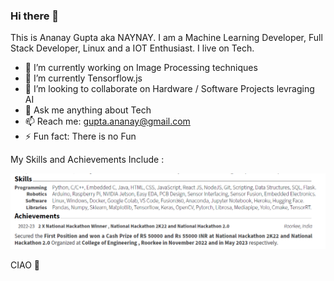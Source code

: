 ### Hi there 👋
 
 This is Ananay Gupta aka NAYNAY. I am a Machine Learning Developer, Full Stack Developer, Linux and a IOT Enthusiast. I live on Tech.

 - 🔭 I’m currently working on Image Processing techniques
 - 🌱 I’m currently Tensorflow.js
 - 👯 I’m looking to collaborate on Hardware / Software Projects levraging AI
 - 💬 Ask me anything about Tech
 - 📫 Reach me: gupta.ananay@gmail.com
 - ⚡ Fun fact: There is no Fun 
 
 My Skills and Achievements Include :
 
 <img src="skills and achievements.png">
 
 CIAO 👋


